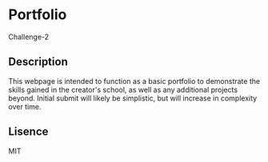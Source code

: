 # Portfolio
Challenge-2

## Description
This webpage is intended to function as a basic portfolio to demonstrate the skills gained in the creator's school, as well as any additional projects beyond.
Initial submit will likely be simplistic, but will increase in complexity over time.

## Lisence
MIT